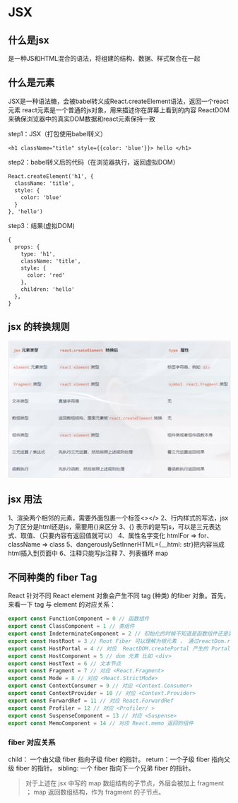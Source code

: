 # JSX

## 什么是jsx

是一种JS和HTML混合的语法，将组建的结构、数据、样式聚合在一起

## 什么是元素

JSX是一种语法糖，会被babel转义成React.createElement语法，返回一个react元素
react元素是一个普通的js对象，用来描述你在屏幕上看到的内容
ReactDOM来确保浏览器中的真实DOM数据和react元素保持一致

step1：JSX（打包使用babel转义）

```
<h1 className="title" style={{color: 'blue'}}> hello </h1>
```

step2：babel转义后的代码（在浏览器执行，返回虚拟DOM）

```
React.createElement('h1', {
  className: 'title',
  style: {
    color: 'blue'
  }
}, 'hello')
```

step3：结果(虚拟DOM)

```
{
  props: {
    type: 'h1',
    className: 'title',
    style: {
      color: 'red'
    },
    children: 'hello'
  },
}

```

<!-- cross-env DISABLE_NEW_JSX_TRANSFORM=TRUE 禁用jsx新转换器 -->

## jsx 的转换规则

![alt text](image.png)

## jsx 用法

1、渲染两个相邻的元素，需要外面包裹一个标签<></>
2、行内样式的写法，jsx为了区分是html还是js，需要用{}来区分
3、{} 表示的是写js，可以是三元表达式、取值、（只要内容有返回值就可以）
4、属性名字变化 htmlFor => for、className => class
5、dangerouslySetInnerHTML={\_\_html: str}把内容当成html插入到页面中
6、注释只能写js注释
7、列表循环 map

## 不同种类的 fiber Tag

React 针对不同 React element 对象会产生不同 tag (种类) 的fiber 对象。首先，来看一下 tag 与 element 的对应关系：

```javascript
export const FunctionComponent = 0 // 函数组件
export const ClassComponent = 1 // 类组件
export const IndeterminateComponent = 2 // 初始化的时候不知道是函数组件还是类组件
export const HostRoot = 3 // Root Fiber 可以理解为根元素 ， 通过reactDom.render()产生的根元素
export const HostPortal = 4 // 对应  ReactDOM.createPortal 产生的 Portal
export const HostComponent = 5 // dom 元素 比如 <div>
export const HostText = 6 // 文本节点
export const Fragment = 7 // 对应 <React.Fragment>
export const Mode = 8 // 对应 <React.StrictMode>
export const ContextConsumer = 9 // 对应 <Context.Consumer>
export const ContextProvider = 10 // 对应 <Context.Provider>
export const ForwardRef = 11 // 对应 React.ForwardRef
export const Profiler = 12 // 对应 <Profiler/ >
export const SuspenseComponent = 13 // 对应 <Suspense>
export const MemoComponent = 14 // 对应 React.memo 返回的组件
```

### fiber 对应关系

child： 一个由父级 fiber 指向子级 fiber 的指针。
return：一个子级 fiber 指向父级 fiber 的指针。
sibling: 一个 fiber 指向下一个兄弟 fiber 的指针。

> 对于上述在 jsx 中写的 map 数组结构的子节点，外层会被加上 fragment ；
> map 返回数组结构，作为 fragment 的子节点。
